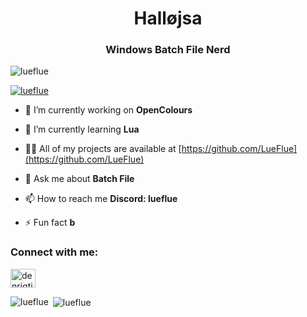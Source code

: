 <h1 align="center">Halløjsa</h1>
<h3 align="center">Windows Batch File Nerd</h3>

<p align="left"> <img src="https://komarev.com/ghpvc/?username=lueflue&label=Profile%20views&color=0e75b6&style=flat" alt="lueflue" /> </p>

<p align="left"> <a href="https://github.com/ryo-ma/github-profile-trophy"><img src="https://github-profile-trophy.vercel.app/?username=lueflue" alt="lueflue" /></a> </p>

- 🔭 I’m currently working on **OpenColours**

- 🌱 I’m currently learning **Lua**

- 👨‍💻 All of my projects are available at [https://github.com/LueFlue](https://github.com/LueFlue)

- 💬 Ask me about **Batch File**

- 📫 How to reach me **Discord: lueflue**

- ⚡ Fun fact **b**

<h3 align="left">Connect with me:</h3>
<p align="left">
<a href="https://www.youtube.com/c/denrigtigeflue" target="blank"><img align="center" src="https://raw.githubusercontent.com/rahuldkjain/github-profile-readme-generator/master/src/images/icons/Social/youtube.svg" alt="denrigtigeflue" height="30" width="40" /></a>
</p>

<p><img align="left" src="https://github-readme-stats.vercel.app/api/top-langs?username=lueflue&show_icons=true&locale=en&layout=compact" alt="lueflue" /></p>

<p>&nbsp;<img align="center" src="https://github-readme-stats.vercel.app/api?username=lueflue&show_icons=true&locale=en" alt="lueflue" /></p>

